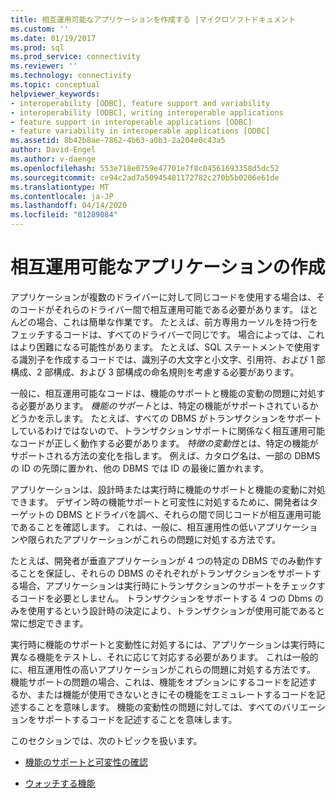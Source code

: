 ```yaml
---
title: 相互運用可能なアプリケーションを作成する |マイクロソフトドキュメント
ms.custom: ''
ms.date: 01/19/2017
ms.prod: sql
ms.prod_service: connectivity
ms.reviewer: ''
ms.technology: connectivity
ms.topic: conceptual
helpviewer_keywords:
- interoperability [ODBC], feature support and variability
- interoperability [ODBC], writing interoperable applications
- feature support in interoperable applications [ODBC]
- feature variability in interoperable applications [ODBC]
ms.assetid: 8b42b8ae-7862-4b63-a0b3-2a204e0c43a5
author: David-Engel
ms.author: v-daenge
ms.openlocfilehash: 553e718e0759e47701e7f8c04561693358d5dc52
ms.sourcegitcommit: ce94c2ad7a50945481172782c270b5b0206e61de
ms.translationtype: MT
ms.contentlocale: ja-JP
ms.lasthandoff: 04/14/2020
ms.locfileid: "81289084"
---
```

# <a name="writing-an-interoperable-application"></a>相互運用可能なアプリケーションの作成
アプリケーションが複数のドライバーに対して同じコードを使用する場合は、そのコードがそれらのドライバー間で相互運用可能である必要があります。 ほとんどの場合、これは簡単な作業です。 たとえば、前方専用カーソルを持つ行をフェッチするコードは、すべてのドライバーで同じです。 場合によっては、これはより困難になる可能性があります。 たとえば、SQL ステートメントで使用する識別子を作成するコードでは、識別子の大文字と小文字、引用符、および 1 部構成、2 部構成、および 3 部構成の命名規則を考慮する必要があります。  
  
 一般に、相互運用可能なコードは、機能のサポートと機能の変動の問題に対処する必要があります。 *機能のサポート*とは、特定の機能がサポートされているかどうかを示します。 たとえば、すべての DBMS がトランザクションをサポートしているわけではないので、トランザクションサポートに関係なく相互運用可能なコードが正しく動作する必要があります。 *特徴の変動性*とは、特定の機能がサポートされる方法の変化を指します。 例えば、カタログ名は、一部の DBMS の ID の先頭に置かれ、他の DBMS では ID の最後に置かれます。  
  
 アプリケーションは、設計時または実行時に機能のサポートと機能の変動に対処できます。 デザイン時の機能サポートと可変性に対処するために、開発者はターゲットの DBMS とドライバを調べ、それらの間で同じコードが相互運用可能であることを確認します。 これは、一般に、相互運用性の低いアプリケーションや限られたアプリケーションがこれらの問題に対処する方法です。  
  
 たとえば、開発者が垂直アプリケーションが 4 つの特定の DBMS でのみ動作することを保証し、それらの DBMS のそれぞれがトランザクションをサポートする場合、アプリケーションは実行時にトランザクションのサポートをチェックするコードを必要としません。 トランザクションをサポートする 4 つの Dbms のみを使用するという設計時の決定により、トランザクションが使用可能であると常に想定できます。  
  
 実行時に機能のサポートと変動性に対処するには、アプリケーションは実行時に異なる機能をテストし、それに応じて対応する必要があります。 これは一般的に、相互運用性の高いアプリケーションがこれらの問題に対処する方法です。 機能サポートの問題の場合、これは、機能をオプションにするコードを記述するか、または機能が使用できないときにその機能をエミュレートするコードを記述することを意味します。 機能の変動性の問題に対しては、すべてのバリエーションをサポートするコードを記述することを意味します。  
  
 このセクションでは、次のトピックを扱います。  
  
-   [機能のサポートと可変性の確認](../../../odbc/reference/develop-app/checking-feature-support-and-variability.md)  
  
-   [ウォッチする機能](../../../odbc/reference/develop-app/features-to-watch-for.md)
